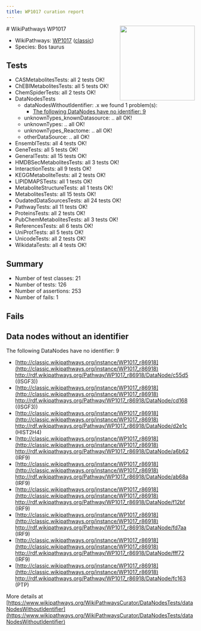 ```yaml
---
title: WP1017 curation report
---
```


<img style="float: right; width: 200px" src="https://upload.wikimedia.org/wikipedia/commons/thumb/8/83/Wplogo_with_text_500.png/640px-Wplogo_with_text_500.png" />
# WikiPathways WP1017

* WikiPathways: [WP1017](https://wikipathways.org/pathways/WP1017) ([classic](https://classic.wikipathways.org/instance/WP1017))
* Species: Bos taurus
## Tests
* CASMetabolitesTests: all 2 tests OK!
* ChEBIMetabolitesTests: all 5 tests OK!
* ChemSpiderTests: all 2 tests OK!
* DataNodesTests
    * dataNodesWithoutIdentifier: .x we found 1 problem(s):
        * [The following DataNodes have no identifier: 9](#d2d32fa8)
    * unknownTypes_knownDatasource: .. all OK!
    * unknownTypes: .. all OK!
    * unknownTypes_Reactome: .. all OK!
    * otherDataSource: .. all OK!
* EnsemblTests: all 4 tests OK!
* GeneTests: all 5 tests OK!
* GeneralTests: all 15 tests OK!
* HMDBSecMetabolitesTests: all 3 tests OK!
* InteractionTests: all 9 tests OK!
* KEGGMetaboliteTests: all 2 tests OK!
* LIPIDMAPSTests: all 1 tests OK!
* MetaboliteStructureTests: all 1 tests OK!
* MetabolitesTests: all 15 tests OK!
* OudatedDataSourcesTests: all 24 tests OK!
* PathwayTests: all 11 tests OK!
* ProteinsTests: all 2 tests OK!
* PubChemMetabolitesTests: all 3 tests OK!
* ReferencesTests: all 6 tests OK!
* UniProtTests: all 5 tests OK!
* UnicodeTests: all 2 tests OK!
* WikidataTests: all 4 tests OK!


## Summary

* Number of test classes: 21
* Number of tests: 126
* Number of assertions: 253
* Number of fails: 1

## Fails

<a name="d2d32fa8" />

## Data nodes without an identifier

The following DataNodes have no identifier: 9

* [http://classic.wikipathways.org/instance/WP1017_r86918](http://classic.wikipathways.org/instance/WP1017_r86918) http://rdf.wikipathways.org/Pathway/WP1017_r86918/DataNode/c55d5 ((ISGF3))
* [http://classic.wikipathways.org/instance/WP1017_r86918](http://classic.wikipathways.org/instance/WP1017_r86918) http://rdf.wikipathways.org/Pathway/WP1017_r86918/DataNode/cd168 ((ISGF3))
* [http://classic.wikipathways.org/instance/WP1017_r86918](http://classic.wikipathways.org/instance/WP1017_r86918) http://rdf.wikipathways.org/Pathway/WP1017_r86918/DataNode/d2e1c (HIST2H4)
* [http://classic.wikipathways.org/instance/WP1017_r86918](http://classic.wikipathways.org/instance/WP1017_r86918) http://rdf.wikipathways.org/Pathway/WP1017_r86918/DataNode/a6b62 (IRF9)
* [http://classic.wikipathways.org/instance/WP1017_r86918](http://classic.wikipathways.org/instance/WP1017_r86918) http://rdf.wikipathways.org/Pathway/WP1017_r86918/DataNode/ab68a (IRF9)
* [http://classic.wikipathways.org/instance/WP1017_r86918](http://classic.wikipathways.org/instance/WP1017_r86918) http://rdf.wikipathways.org/Pathway/WP1017_r86918/DataNode/f12bf (IRF9)
* [http://classic.wikipathways.org/instance/WP1017_r86918](http://classic.wikipathways.org/instance/WP1017_r86918) http://rdf.wikipathways.org/Pathway/WP1017_r86918/DataNode/fd7aa (IRF9)
* [http://classic.wikipathways.org/instance/WP1017_r86918](http://classic.wikipathways.org/instance/WP1017_r86918) http://rdf.wikipathways.org/Pathway/WP1017_r86918/DataNode/fff72 (IRF9)
* [http://classic.wikipathways.org/instance/WP1017_r86918](http://classic.wikipathways.org/instance/WP1017_r86918) http://rdf.wikipathways.org/Pathway/WP1017_r86918/DataNode/fc163 (PTP)


More details at [https://www.wikipathways.org/WikiPathwaysCurator/DataNodesTests/dataNodesWithoutIdentifier](https://www.wikipathways.org/WikiPathwaysCurator/DataNodesTests/dataNodesWithoutIdentifier)


